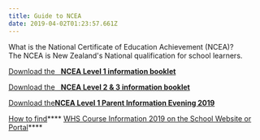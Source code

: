 ```yaml
---
title: Guide to NCEA
date: 2019-04-02T01:23:57.661Z
---
```

What is the National Certificate of Education Achievement (NCEA)?  
The NCEA is New Zealand's National qualification for school learners.

[Download the   **NCEA Level 1 information booklet**](http://c1940652.r52.cf0.rackcdn.com/59557cb3b8d39a317d000108/NZQA-Student-Booklet-L1.pdf)

[Download the   **NCEA Level 2 & 3 information booklet**](http://c1940652.r52.cf0.rackcdn.com/59557cc6b8d39a317d00010a/NZQA-Levels-2--3-Booklet-for-Students.pdf)

[Download the](http://c1940652.r52.cf0.rackcdn.com/58d45bf0b8d39a158d000152/NCEA-Parent-Information-Evening-2017.pdf)**[NCEA Level 1 Parent Information Evening 2019](http://c1940652.r52.cf0.rackcdn.com/5c661698ff2a7c6f500001c2/NCEA-Parent-Information-Evening-2019.pdf)**

[How to find](http://c1940652.r52.cf0.rackcdn.com/5b7b5ec3ff2a7c03cc00003c/Course-Selection-2019.pdf)**** [WHS Course Information 2019 on the School Website or Portal](http://c1940652.r52.cf0.rackcdn.com/5b7b5ec3ff2a7c03cc00003c/Course-Selection-2019.pdf)****